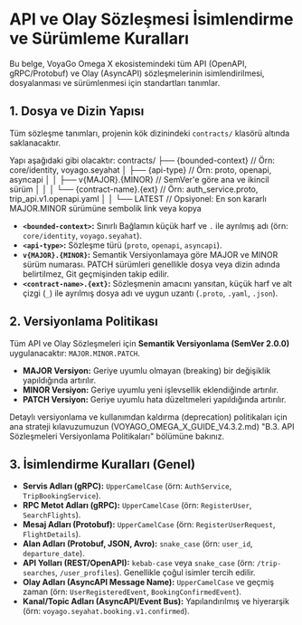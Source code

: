 # API ve Olay Sözleşmesi İsimlendirme ve Sürümleme Kuralları

Bu belge, VoyaGo Omega X ekosistemindeki tüm API (OpenAPI, gRPC/Protobuf) ve Olay (AsyncAPI) sözleşmelerinin isimlendirilmesi, dosyalanması ve sürümlenmesi için standartları tanımlar.

## 1. Dosya ve Dizin Yapısı
Tüm sözleşme tanımları, projenin kök dizinindeki `contracts/` klasörü altında saklanacaktır.

Yapı aşağıdaki gibi olacaktır:
contracts/
├── {bounded-context}                   // Örn: core/identity, voyago.seyahat
│   ├── {api-type}                      // Örn: proto, openapi, asyncapi
│   │   ├── v{MAJOR}.{MINOR}            // SemVer'e göre ana ve ikincil sürüm
│   │   │   └── {contract-name}.{ext} // Örn: auth_service.proto, trip_api.v1.openapi.yaml
│   │   └── LATEST                      // Opsiyonel: En son kararlı MAJOR.MINOR sürümüne sembolik link veya kopya

* **`<bounded-context>`:** Sınırlı Bağlamın küçük harf ve `.` ile ayrılmış adı (örn: `core/identity`, `voyago.seyahat`).
* **`<api-type>`:** Sözleşme türü (`proto`, `openapi`, `asyncapi`).
* **`v{MAJOR}.{MINOR}`:** Semantik Versiyonlamaya göre MAJOR ve MINOR sürüm numarası. PATCH sürümleri genellikle dosya veya dizin adında belirtilmez, Git geçmişinden takip edilir.
* **`<contract-name>.{ext}`:** Sözleşmenin amacını yansıtan, küçük harf ve alt çizgi (`_`) ile ayrılmış dosya adı ve uygun uzantı (`.proto`, `.yaml`, `.json`).

## 2. Versiyonlama Politikası
Tüm API ve Olay Sözleşmeleri için **Semantik Versiyonlama (SemVer 2.0.0)** uygulanacaktır: `MAJOR.MINOR.PATCH`.
* **MAJOR Versiyon:** Geriye uyumlu olmayan (breaking) bir değişiklik yapıldığında artırılır.
* **MINOR Versiyon:** Geriye uyumlu yeni işlevsellik eklendiğinde artırılır.
* **PATCH Versiyon:** Geriye uyumlu hata düzeltmeleri yapıldığında artırılır.

Detaylı versiyonlama ve kullanımdan kaldırma (deprecation) politikaları için ana strateji kılavuzumuzun (VOYAGO_OMEGA_X_GUIDE_V4.3.2.md) "B.3. API Sözleşmeleri Versiyonlama Politikaları" bölümüne bakınız.

## 3. İsimlendirme Kuralları (Genel)
* **Servis Adları (gRPC):** `UpperCamelCase` (örn: `AuthService`, `TripBookingService`).
* **RPC Metot Adları (gRPC):** `UpperCamelCase` (örn: `RegisterUser`, `SearchFlights`).
* **Mesaj Adları (Protobuf):** `UpperCamelCase` (örn: `RegisterUserRequest`, `FlightDetails`).
* **Alan Adları (Protobuf, JSON, Avro):** `snake_case` (örn: `user_id`, `departure_date`).
* **API Yolları (REST/OpenAPI):** `kebab-case` veya `snake_case` (örn: `/trip-searches`, `/user_profiles`). Genellikle çoğul isimler tercih edilir.
* **Olay Adları (AsyncAPI Message Name):** `UpperCamelCase` ve geçmiş zaman (örn: `UserRegisteredEvent`, `BookingConfirmedEvent`).
* **Kanal/Topic Adları (AsyncAPI/Event Bus):** Yapılandırılmış ve hiyerarşik (örn: `voyago.seyahat.booking.v1.confirmed`).
